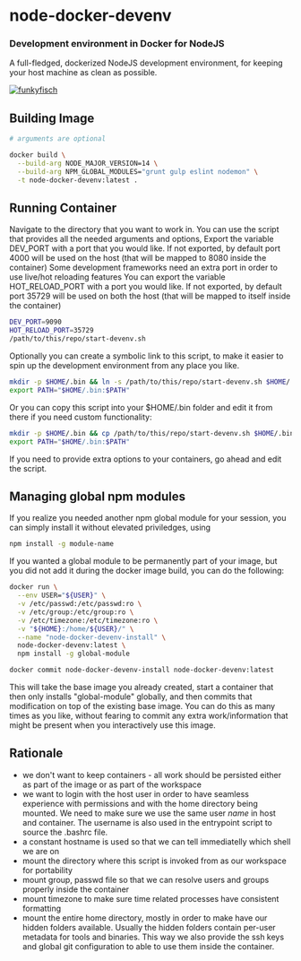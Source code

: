 # node-docker-devenv

### Development environment in Docker for NodeJS
A full-fledged, dockerized NodeJS development environment, for keeping your
host machine as clean as possible.

[![funkyfisch](https://circleci.com/gh/funkyfisch/node-docker-devenv.svg?style=shield)](https://circleci.com/gh/funkyfisch/node-docker-devenv?branch=master)

## Building Image
```bash
# arguments are optional

docker build \
  --build-arg NODE_MAJOR_VERSION=14 \
  --build-arg NPM_GLOBAL_MODULES="grunt gulp eslint nodemon" \
  -t node-docker-devenv:latest .
```

## Running Container

Navigate to the directory that you want to work in.
You can use the script that provides all the needed arguments and options,
Export the variable DEV_PORT with a port that you would like. If not exported,
by default port 4000 will be used on the host (that will be mapped to 8080 inside the container)
Some development frameworks need an extra port in order to use live/hot reloading features
You can export the variable HOT_RELOAD_PORT with a port you would like. If not exported,
by default port 35729 will be used on both the host (that will be mapped to itself inside the
container)

```bash
DEV_PORT=9090
HOT_RELOAD_PORT=35729
/path/to/this/repo/start-devenv.sh
```

Optionally you can create a symbolic link to this script, to make it easier to spin up the
development environment from any place you like.

```bash
mkdir -p $HOME/.bin && ln -s /path/to/this/repo/start-devenv.sh $HOME/.bin/nodejs-devenv
export PATH="$HOME/.bin:$PATH"
```

Or you can copy this script into your $HOME/.bin folder and edit it from there if you need custom
functionality:

```bash
mkdir -p $HOME/.bin && cp /path/to/this/repo/start-devenv.sh $HOME/.bin/nodejs-devenv
export PATH="$HOME/.bin:$PATH"
```

If you need to provide extra options to your containers, go ahead and edit the script.

## Managing global npm modules

If you realize you needed another npm global module for your session, you can simply install it
without elevated priviledges, using

```bash
npm install -g module-name
```

If you wanted a global module to be permanently part of your image, but you did not add it during
the docker image build, you can do the following:

```bash
docker run \
  --env USER="${USER}" \
  -v /etc/passwd:/etc/passwd:ro \
  -v /etc/group:/etc/group:ro \
  -v /etc/timezone:/etc/timezone:ro \
  -v "${HOME}:/home/${USER}/" \
  --name "node-docker-devenv-install" \
  node-docker-devenv:latest \
  npm install -g global-module

docker commit node-docker-devenv-install node-docker-devenv:latest
```

This will take the base image you already created, start a container that then only installs
"global-module" globally, and then commits that modification on top of the existing base image.
You can do this as many times as you like, without fearing to commit any extra work/information
that might be present when you interactively use this image.


## Rationale

 * we don't want to keep containers - all work should be persisted either as part of the image or as
 part of the workspace
 * we want to login with the host user in order to have seamless experience with permissions and with the home directory being mounted. We need to make sure we use the same user *name* in host and container.
 The username is also used in the entrypoint script to source the .bashrc file.
 * a constant hostname is used so that we can tell immediatelly which shell we are on
 * mount the directory where this script is invoked from as our workspace for portability
 * mount group, passwd file so that we can resolve users and groups properly inside the container
 * mount timezone to make sure time related processes have consistent formatting
 * mount the entire home directory, mostly in order to make have our hidden folders available. Usually the hidden folders contain per-user metadata for tools and binaries. This way we also provide the ssh keys and global git configuration to able to use them inside the container.
